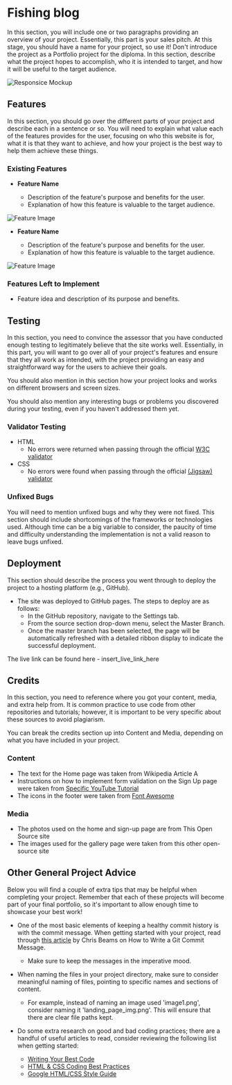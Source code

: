 # Fishing blog

In this section, you will include one or two paragraphs providing an overview of your project. Essentially, this part is your sales pitch. At this stage, you should have a name for your project, so use it! Don't introduce the project as a Portfolio project for the diploma. In this section, describe what the project hopes to accomplish, who it is intended to target, and how it will be useful to the target audience.

![Responsice Mockup](insert_mockup_image_url_here)

## Features

In this section, you should go over the different parts of your project and describe each in a sentence or so. You will need to explain what value each of the features provides for the user, focusing on who this website is for, what it is that they want to achieve, and how your project is the best way to help them achieve these things.

### Existing Features

- __Feature Name__

  - Description of the feature's purpose and benefits for the user.
  - Explanation of how this feature is valuable to the target audience.

![Feature Image](insert_feature_image_url_here)

- __Feature Name__

  - Description of the feature's purpose and benefits for the user.
  - Explanation of how this feature is valuable to the target audience.

![Feature Image](insert_feature_image_url_here)

### Features Left to Implement

- Feature idea and description of its purpose and benefits.

## Testing

In this section, you need to convince the assessor that you have conducted enough testing to legitimately believe that the site works well. Essentially, in this part, you will want to go over all of your project's features and ensure that they all work as intended, with the project providing an easy and straightforward way for the users to achieve their goals.

You should also mention in this section how your project looks and works on different browsers and screen sizes.

You should also mention any interesting bugs or problems you discovered during your testing, even if you haven't addressed them yet.

### Validator Testing

- HTML
  - No errors were returned when passing through the official [W3C validator](insert_html_validator_url_here)
- CSS
  - No errors were found when passing through the official [(Jigsaw) validator](insert_css_validator_url_here)

### Unfixed Bugs

You will need to mention unfixed bugs and why they were not fixed. This section should include shortcomings of the frameworks or technologies used. Although time can be a big variable to consider, the paucity of time and difficulty understanding the implementation is not a valid reason to leave bugs unfixed.

## Deployment

This section should describe the process you went through to deploy the project to a hosting platform (e.g., GitHub).

- The site was deployed to GitHub pages. The steps to deploy are as follows:
  - In the GitHub repository, navigate to the Settings tab.
  - From the source section drop-down menu, select the Master Branch.
  - Once the master branch has been selected, the page will be automatically refreshed with a detailed ribbon display to indicate the successful deployment.

The live link can be found here - insert_live_link_here

## Credits

In this section, you need to reference where you got your content, media, and extra help from. It is common practice to use code from other repositories and tutorials; however, it is important to be very specific about these sources to avoid plagiarism.

You can break the credits section up into Content and Media, depending on what you have included in your project.

### Content

- The text for the Home page was taken from Wikipedia Article A
- Instructions on how to implement form validation on the Sign Up page were taken from [Specific YouTube Tutorial](insert_youtube_tutorial_url_here)
- The icons in the footer were taken from [Font Awesome](https://fontawesome.com/)

### Media

- The photos used on the home and sign-up page are from This Open Source site
- The images used for the gallery page were taken from this other open-source site

## Other General Project Advice

Below you will find a couple of extra tips that may be helpful when completing your project. Remember that each of these projects will become part of your final portfolio, so it's important to allow enough time to showcase your best work!

- One of the most basic elements of keeping a healthy commit history is with the commit message. When getting started with your project, read through [this article](https://chris.beams.io/posts/git-commit/) by Chris Beams on How to Write a Git Commit Message.
  - Make sure to keep the messages in the imperative mood.

- When naming the files in your project directory, make sure to consider meaningful naming of files, pointing to specific names and sections of content.
  - For example, instead of naming an image used 'image1.png', consider naming it 'landing_page_img.png'. This will ensure that there are clear file paths kept.

- Do some extra research on good and bad coding practices; there are a handful of useful articles to read, consider reviewing the following list when getting started:
  - [Writing Your Best Code](https://learn.shayhowe.com/html-css/writing-your-best-code/)
  - [HTML & CSS Coding Best Practices](https://medium.com/@inceptiondj.info/html-css-coding-best-practice-fadb9870a00f)
  - [Google HTML/CSS Style Guide](https://google.github.io/styleguide/htmlcssguide.html#General)